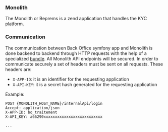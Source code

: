 ### Monolith
The Monolith or Beprems is a zend application that handles the KYC platform.
### Communication
The communication between Back Office symfony app and Monolith is done backend to 
backend through HTTP requests with the help of a specialized [bundle](https://github.com/beprems/internal_api_bundle). All Monolith API endpoints will be secured. In order 
to communicate securely a set of headers must be sent on all requests.
These headers are:
- `X-APP-ID`: it is an identifier for the requesting application
- `X-API-KEY`: it is a secret hash generated for the requesting application  

Example:
```http request
POST {MONOLITH_HOST_NAME}/internalApi/login
Accept: application/json 
X-APP-ID: bo_traitement
X-API_KEY: a66290xxxxxxxxxxxxxxxxxxxxxxxxxx

...
```
